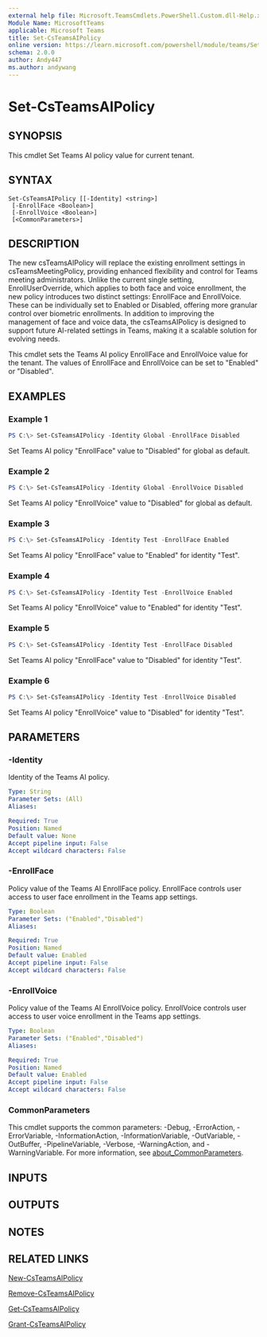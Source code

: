 ```yaml
---
external help file: Microsoft.TeamsCmdlets.PowerShell.Custom.dll-Help.xml
Module Name: MicrosoftTeams
applicable: Microsoft Teams
title: Set-CsTeamsAIPolicy
online version: https://learn.microsoft.com/powershell/module/teams/Set-CsTeamsAIPolicy
schema: 2.0.0
author: Andy447
ms.author: andywang
---
```


# Set-CsTeamsAIPolicy

## SYNOPSIS

This cmdlet Set Teams AI policy value for current tenant.

## SYNTAX

```
Set-CsTeamsAIPolicy [[-Identity] <string>]
 [-EnrollFace <Boolean>]
 [-EnrollVoice <Boolean>]
 [<CommonParameters>]
```

## DESCRIPTION

The new csTeamsAIPolicy will replace the existing enrollment settings in csTeamsMeetingPolicy, providing enhanced flexibility and control for Teams meeting administrators. Unlike the current single setting, EnrollUserOverride, which applies to both face and voice enrollment, the new policy introduces two distinct settings: EnrollFace and EnrollVoice. These can be individually set to Enabled or Disabled, offering more granular control over biometric enrollments. In addition to improving the management of face and voice data, the csTeamsAIPolicy is designed to support future AI-related settings in Teams, making it a scalable solution for evolving needs.

This cmdlet sets the Teams AI policy EnrollFace and EnrollVoice value for the tenant. The values of EnrollFace and EnrollVoice can be set to "Enabled" or "Disabled".

## EXAMPLES

### Example 1
```powershell
PS C:\> Set-CsTeamsAIPolicy -Identity Global -EnrollFace Disabled
```

Set Teams AI policy "EnrollFace" value to "Disabled" for global as default.

### Example 2
```powershell
PS C:\> Set-CsTeamsAIPolicy -Identity Global -EnrollVoice Disabled
```

Set Teams AI policy "EnrollVoice" value to "Disabled" for global as default.

### Example 3
```powershell
PS C:\> Set-CsTeamsAIPolicy -Identity Test -EnrollFace Enabled
```

Set Teams AI policy "EnrollFace" value to "Enabled" for identity "Test".

### Example 4
```powershell
PS C:\> Set-CsTeamsAIPolicy -Identity Test -EnrollVoice Enabled
```

Set Teams AI policy "EnrollVoice" value to "Enabled" for identity "Test".

### Example 5
```powershell
PS C:\> Set-CsTeamsAIPolicy -Identity Test -EnrollFace Disabled
```

Set Teams AI policy "EnrollFace" value to "Disabled" for identity "Test".

### Example 6
```powershell
PS C:\> Set-CsTeamsAIPolicy -Identity Test -EnrollVoice Disabled
```

Set Teams AI policy "EnrollVoice" value to "Disabled" for identity "Test".

## PARAMETERS

### -Identity
Identity of the Teams AI policy.

```yaml
Type: String
Parameter Sets: (All)
Aliases:

Required: True
Position: Named
Default value: None
Accept pipeline input: False
Accept wildcard characters: False
```

### -EnrollFace
Policy value of the Teams AI EnrollFace policy. EnrollFace controls user access to user face enrollment in the Teams app settings.

```yaml
Type: Boolean
Parameter Sets: ("Enabled","Disabled")
Aliases:

Required: True
Position: Named
Default value: Enabled
Accept pipeline input: False
Accept wildcard characters: False
```

### -EnrollVoice
Policy value of the Teams AI EnrollVoice policy. EnrollVoice controls user access to user voice enrollment in the Teams app settings.

```yaml
Type: Boolean
Parameter Sets: ("Enabled","Disabled")
Aliases:

Required: True
Position: Named
Default value: Enabled
Accept pipeline input: False
Accept wildcard characters: False
```

### CommonParameters
This cmdlet supports the common parameters: -Debug, -ErrorAction, -ErrorVariable, -InformationAction, -InformationVariable, -OutVariable, -OutBuffer, -PipelineVariable, -Verbose, -WarningAction, and -WarningVariable. For more information, see [about_CommonParameters](https://go.microsoft.com/fwlink/?LinkID=113216).

## INPUTS

## OUTPUTS

## NOTES

## RELATED LINKS

[New-CsTeamsAIPolicy](https://learn.microsoft.com/powershell/module/teams/new-csteamsaipolicy)

[Remove-CsTeamsAIPolicy](https://learn.microsoft.com/powershell/module/teams/remove-csteamsaipolicy)

[Get-CsTeamsAIPolicy](https://learn.microsoft.com/powershell/module/teams/get-csteamsaipolicy)

[Grant-CsTeamsAIPolicy](https://learn.microsoft.com/powershell/module/teams/grant-csteamsaipolicy)
